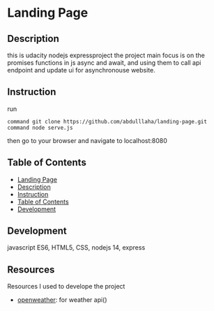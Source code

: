 # Landing Page

## Description

this is udacity nodejs expressproject
the project main focus is on the promises functions in js 
async and await, and using them to call api endpoint and update ui 
for asynchronouse website.

## Instruction
run 
```shell
command git clone https://github.com/abdulllaha/landing-page.git
command node serve.js
```
then go to your browser and navigate to localhost:8080
## Table of Contents
- [Landing Page](#landing-page)
- [Description](#description)
- [Instruction](#instruction)
- [Table of Contents](#table-of-contents)
- [Development](#development)

## Development
javascript ES6, HTML5, CSS, nodejs 14, express
## Resources
Resources I used to develope the project
- [openweather](https://home.openweathermap.org/): for weather api()